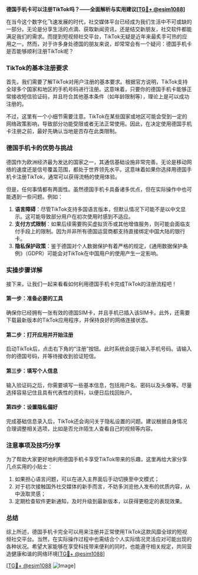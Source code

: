 **德国手机卡可以注册TikTok吗？——全面解析与实用建议[[TG💪+ @esim1088](https://t.me/s/esim1088)]**

在当今这个数字化飞速发展的时代，社交媒体平台已经成为我们生活中不可或缺的一部分。无论是分享生活的点滴、获取新闻资讯，还是结交新朋友，社交软件都能满足我们的需求。而提到短视频社交平台，TikTok无疑是近年来最炙手可热的应用之一。然而，对于许多身处德国的朋友来说，却常常会有一个疑问：德国手机卡是否能够顺利注册TikTok呢？

### TikTok的基本注册要求

首先，我们需要了解TikTok对用户注册的基本要求。根据官方说明，TikTok支持全球多个国家和地区的手机号码进行注册。这意味着，只要你的德国手机卡能够正常接收短信验证码，并且符合其他基本条件（如年龄限制等），理论上是可以成功注册的。

不过，这里有一个小细节需要注意。TikTok在某些国家或地区可能会受到一定的网络政策影响，导致部分功能受限或者无法正常使用。因此，在决定使用德国手机卡注册之前，最好先确认当地是否存在此类限制。

### 德国手机卡的优势与挑战

德国作为欧洲经济最为发达的国家之一，其通信基础设施非常完善。无论是移动网络的速度还是信号覆盖范围，都处于世界领先水平。这意味着如果你选择用德国手机卡注册TikTok，通常可以获得流畅的使用体验。

但是，任何事情都有两面性。虽然德国手机卡具备诸多优点，但在实际操作中也可能遇到一些问题。例如：

1. **语言障碍**：尽管TikTok支持多国语言版本，但默认情况下可能不是以中文显示。这可能导致部分用户在初次使用时感到不适应。
2. **支付方式限制**：如果后续需要购买虚拟货币或其他增值服务，则可能会面临支付手段上的限制。因为并非所有德国运营商都支持直接绑定中国大陆的银行卡。
3. **隐私保护政策**：鉴于德国对个人数据保护有着严格的规定，《通用数据保护条例》（GDPR）可能会对TikTok在中国用户的使用产生一定影响。

### 实操步骤详解

接下来，让我们一起来看看如何利用德国手机卡完成TikTok的注册流程吧！

#### 第一步：准备必要的工具
确保你已经拥有一张有效的德国SIM卡，并且手机已插入该SIM卡。此外，还需要下载最新版本的TikTok应用程序，并保持良好的网络连接状态。

#### 第二步：打开应用并开始注册
启动TikTok后，点击右下角的“注册”按钮。此时系统会提示输入手机号码。请输入你的德国号码，并等待接收到验证短信。

#### 第三步：填写个人信息
输入验证码之后，你需要填写一些基本信息，包括用户名、密码以及头像等。尽量选择容易记住且具有代表性的资料，以便日后找回账户。

#### 第四步：设置隐私偏好
完成基础信息录入后，TikTok还会询问关于隐私设置的问题。建议根据自身情况合理调整相关选项，比如是否允许陌生人查看自己的视频等内容。

### 注意事项及技巧分享

为了帮助大家更好地利用德国手机卡享受TikTok带来的乐趣，这里再给大家分享几点实用的小贴士：

1. 如果担心语言问题，可以在进入主界面后手动切换至中文模式；
2. 对于初次接触国外社交媒体的新手而言，不妨多浏览他人发布的优质内容，从中汲取灵感；
3. 定期检查软件更新通知，及时升级到最新版本，以获得更稳定的表现效果。

### 总结

综上所述，德国手机卡完全可以用来注册并正常使用TikTok这款风靡全球的短视频社交平台。当然，在实际操作过程中也需结合个人实际情况灵活应对可能出现的各种状况。希望大家能够在享受科技带来便利的同时，也能遵守相关规定，共同营造健康和谐的网络环境[[TG💪+ @esim1088](https://t.me/s/esim1088)] 

[[TG💪+ @esim1088](https://t.me/s/esim1088) ![Image](https://i.postimg.cc/4NQfJmqS/Snipaste-2025-05-13-00-14-12.png)]